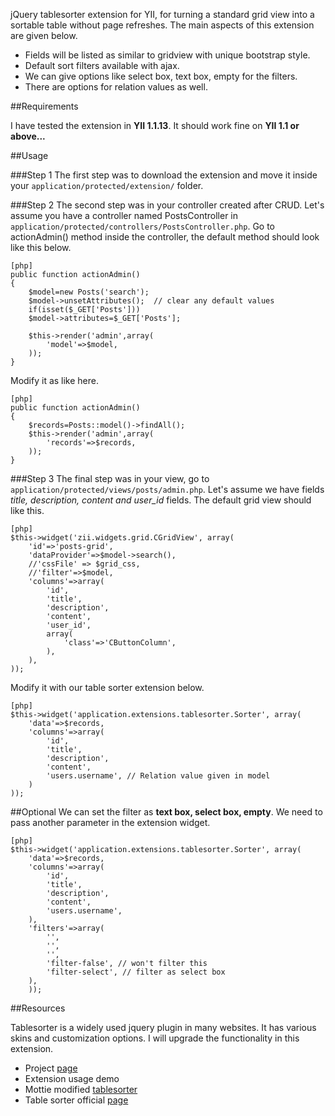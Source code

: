 jQuery tablesorter extension for YII, for turning a standard grid view into a sortable table without page refreshes. The main aspects of this extension are given below.

- Fields will be listed as similar to gridview with unique bootstrap style.
- Default sort filters available with ajax. 
- We can give options like select box, text box, empty for the filters.
- There are options for relation values as well.

##Requirements

I have tested the extension in <b>YII 1.1.13</b>. It should work fine on <b>YII 1.1 or above...</b>

##Usage

###Step 1
The first step was to download the extension and move it inside your <code>application/protected/extension/</code> folder.

###Step 2
The second step was in your controller created after CRUD. Let's assume you have a controller named PostsController in <code>application/protected/controllers/PostsController.php</code>. Go to actionAdmin() method inside the controller, the default method should look like this below. 

~~~
[php]
public function actionAdmin()
{
	$model=new Posts('search');
	$model->unsetAttributes();  // clear any default values
	if(isset($_GET['Posts']))
	$model->attributes=$_GET['Posts'];

	$this->render('admin',array(
		'model'=>$model,
	));
}
~~~

Modify it as like here.
~~~
[php]
public function actionAdmin()
{
	$records=Posts::model()->findAll();
	$this->render('admin',array(
		'records'=>$records,
	)); 
}
~~~

###Step 3
The final step was in your view, go to <code>application/protected/views/posts/admin.php</code>. Let's assume we have fields <i>title, description, content and user_id</i> fields. The default grid view should like this.

~~~
[php]
$this->widget('zii.widgets.grid.CGridView', array(
	'id'=>'posts-grid',
	'dataProvider'=>$model->search(),
	//'cssFile' => $grid_css,
	//'filter'=>$model,
	'columns'=>array(
		'id',
		'title',
		'description',
		'content',
		'user_id',
		array(
			'class'=>'CButtonColumn',
		),
	),
));
~~~

Modify it with our table sorter extension below.


~~~
[php]
$this->widget('application.extensions.tablesorter.Sorter', array(
	'data'=>$records,
	'columns'=>array(
		'id',
		'title',
		'description',
		'content', 
		'users.username', // Relation value given in model
	)
));
~~~

##Optional
We can set the filter as <b>text box, select box, empty</b>. We need to pass another parameter in the extension widget.


~~~
[php]
$this->widget('application.extensions.tablesorter.Sorter', array(
	'data'=>$records,
	'columns'=>array(
		'id',
		'title',
		'description',
		'content',
		'users.username',
	),
	'filters'=>array(
		'',
		'',
		'',
		'filter-false', // won't filter this
		'filter-select', // filter as select box
	),
	)); 
~~~
 

##Resources

Tablesorter is a widely used jquery plugin in many websites. It has various skins and customization options. I will upgrade the functionality in this extension.

 * Project [page](https://github.com/innovativenachi/tablesorter/ "Github")
 * Extension usage demo
 * Mottie modified [tablesorter](http://mottie.github.io/tablesorter/docs/example-widget-bootstrap-theme.html "demo")
 * Table sorter official [page](http://tablesorter.com/docs/ "Tablesorter")

